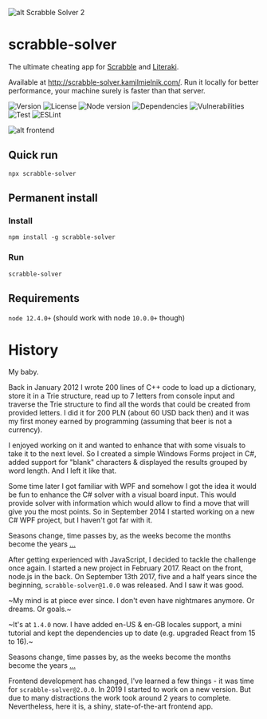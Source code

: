 ![alt Scrabble Solver 2](https://raw.githubusercontent.com/kamilmielnik/scrabble-solver/master/logo.png)

# scrabble-solver

The ultimate cheating app for [Scrabble](https://en.wikipedia.org/wiki/Scrabble) and [Literaki](https://pl.wikipedia.org/wiki/Literaki).

Available at http://scrabble-solver.kamilmielnik.com/.
Run it locally for better performance, your machine surely is faster than that server.


![Version](https://img.shields.io/github/package-json/v/kamilmielnik/scrabble-solver)
![License](https://img.shields.io/npm/l/scrabble-solver)
![Node version](https://img.shields.io/node/v/scrabble-solver)
![Dependencies](https://img.shields.io/librariesio/github/kamilmielnik/scrabble-solver)
![Vulnerabilities](https://img.shields.io/snyk/vulnerabilities/github/kamilmielnik/scrabble-solver)
![Test](https://github.com/kamilmielnik/scrabble-solver/workflows/Test/badge.svg)
![ESLint](https://github.com/kamilmielnik/scrabble-solver/workflows/ESLint/badge.svg)

![alt frontend](https://raw.githubusercontent.com/kamilmielnik/scrabble-solver/master/screenshot.png)

## Quick run

```Shell
npx scrabble-solver
```

## Permanent install

### Install

```Shell
npm install -g scrabble-solver
```

### Run

```Shell
scrabble-solver
```

## Requirements

`node 12.4.0+` (should work with node `10.0.0+` though)

# History

My baby.

Back in January 2012 I wrote 200 lines of C++ code to load up a dictionary, store it in a Trie structure, read up to 7 letters from console input and traverse the Trie structure to find all the words that could be created from provided letters. I did it for 200 PLN (about 60 USD back then) and it was my first money earned by programming (assuming that beer is not a currency).

I enjoyed working on it and wanted to enhance that with some visuals to take it to the next level. So I created a simple Windows Forms project in C#, added support for "blank" characters & displayed the results grouped by word length. And I left it like that.

Some time later I got familiar with WPF and somehow I got the idea it would be fun to enhance the C# solver with a visual board input. This would provide solver with information which would allow to find a move that will give you the most points. So in September 2014 I started working on a new C# WPF project, but I haven't got far with it.

Seasons change, time passes by, as the weeks become the months become the years [...](http://southpark.cc.com/clips/103831/deep-coma)

After getting experienced with JavaScript, I decided to tackle the challenge once again. I started a new project in February 2017. React on the front, node.js in the back. On September 13th 2017, five and a half years since the beginning, `scrabble-solver@1.0.0` was released. And I saw it was good.

~My mind is at piece ever since. I don't even have nightmares anymore. Or dreams. Or goals.~

~It's at `1.4.0` now. I have added en-US & en-GB locales support, a mini tutorial and kept the dependencies up to date (e.g. upgraded React from 15 to 16).~

Seasons change, time passes by, as the weeks become the months become the years [...](http://southpark.cc.com/clips/103831/deep-coma)

Frontend development has changed, I've learned a few things - it was time for `scrabble-solver@2.0.0`. In 2019 I started to work on a new version. But due to many distractions the work took around 2 years to complete. Nevertheless, here it is, a shiny, state-of-the-art frontend app.
